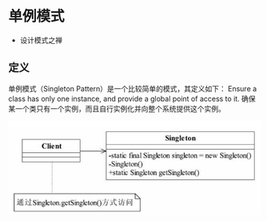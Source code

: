 # 单例模式

- 设计模式之禅

## 定义

单例模式（Singleton Pattern）是一个比较简单的模式，其定义如下：
Ensure a class has only one instance, and provide a global point of access to it.
确保某一个类只有一个实例，而且自行实例化并向整个系统提供这个实例。 

![单例模式 图](单例模式.png)
